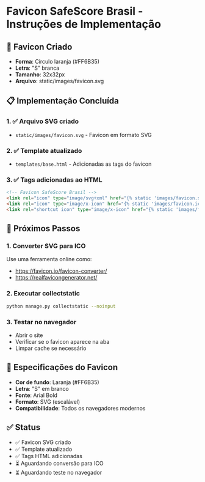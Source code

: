 # Favicon SafeScore Brasil - Instruções de Implementação

## 🎯 Favicon Criado
- **Forma**: Círculo laranja (#FF6B35)
- **Letra**: "S" branca
- **Tamanho**: 32x32px
- **Arquivo**: static/images/favicon.svg

## 📋 Implementação Concluída

### 1. ✅ Arquivo SVG criado
- `static/images/favicon.svg` - Favicon em formato SVG

### 2. ✅ Template atualizado
- `templates/base.html` - Adicionadas as tags do favicon

### 3. ✅ Tags adicionadas ao HTML
```html
<!-- Favicon SafeScore Brasil -->
<link rel="icon" type="image/svg+xml" href="{% static 'images/favicon.svg' %}">
<link rel="icon" type="image/x-icon" href="{% static 'images/favicon.ico' %}">
<link rel="shortcut icon" type="image/x-icon" href="{% static 'images/favicon.ico' %}">
```

## 🔧 Próximos Passos

### 1. Converter SVG para ICO
Use uma ferramenta online como:
- https://favicon.io/favicon-converter/
- https://realfavicongenerator.net/

### 2. Executar collectstatic
```bash
python manage.py collectstatic --noinput
```

### 3. Testar no navegador
- Abrir o site
- Verificar se o favicon aparece na aba
- Limpar cache se necessário

## 🎨 Especificações do Favicon
- **Cor de fundo**: Laranja (#FF6B35)
- **Letra**: "S" em branco
- **Fonte**: Arial Bold
- **Formato**: SVG (escalável)
- **Compatibilidade**: Todos os navegadores modernos

## ✅ Status
- ✅ Favicon SVG criado
- ✅ Template atualizado
- ✅ Tags HTML adicionadas
- ⏳ Aguardando conversão para ICO
- ⏳ Aguardando teste no navegador
